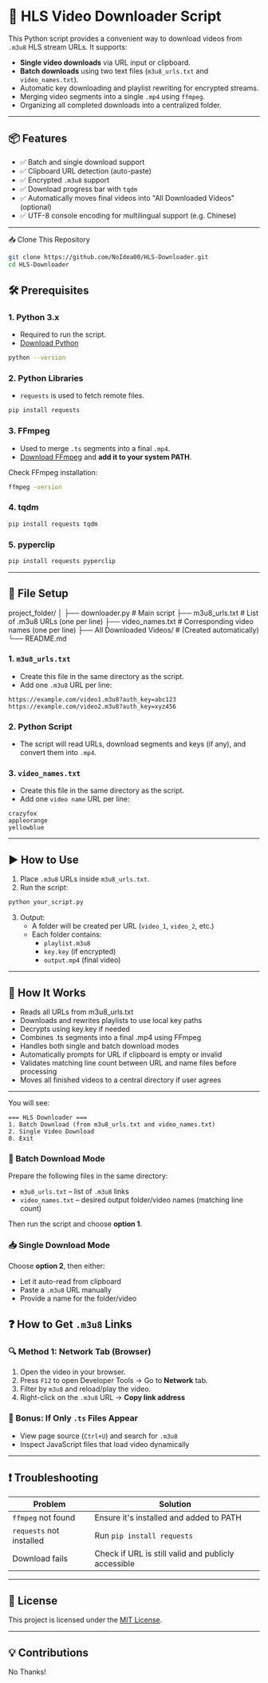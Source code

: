 # 🔹 HLS Video Downloader Script

This Python script provides a convenient way to download videos from `.m3u8` HLS stream URLs. It supports:

- **Single video downloads** via URL input or clipboard.
- **Batch downloads** using two text files (`m3u8_urls.txt` and `video_names.txt`).
- Automatic key downloading and playlist rewriting for encrypted streams.
- Merging video segments into a single `.mp4` using `ffmpeg`.
- Organizing all completed downloads into a centralized folder.

---

## 📦 Features

- ✅ Batch and single download support
- ✅ Clipboard URL detection (auto-paste)
- ✅ Encrypted `.m3u8` support
- ✅ Download progress bar with `tqdm`
- ✅ Automatically moves final videos into "All Downloaded Videos" (optional)
- ✅ UTF-8 console encoding for multilingual support (e.g. Chinese)

---

📥 Clone This Repository
```bash
git clone https://github.com/NoIdea00/HLS-Downloader.git
cd HLS-Downloader
```

## 🛠 Prerequisites

### 1. Python 3.x
- Required to run the script.
- [Download Python](https://www.python.org/downloads/)
```bash
python --version
```

### 2. Python Libraries
- `requests` is used to fetch remote files.
```bash
pip install requests
```

### 3. FFmpeg
- Used to merge `.ts` segments into a final `.mp4`.
- [Download FFmpeg](https://ffmpeg.org/download.html) and **add it to your system PATH**.

Check FFmpeg installation:
```bash
ffmpeg -version
```
### 4. tqdm
```bash
pip install requests tqdm 
```
### 5. pyperclip
```bash
pip install requests pyperclip
```

---

## 📂 File Setup

project_folder/
│
├── downloader.py            # Main script
├── m3u8_urls.txt            # List of .m3u8 URLs (one per line)
├── video_names.txt          # Corresponding video names (one per line)
├── All Downloaded Videos/   # (Created automatically)
└── README.md

### 1. `m3u8_urls.txt`
- Create this file in the same directory as the script.
- Add one `.m3u8` URL per line:
```
https://example.com/video1.m3u8?auth_key=abc123
https://example.com/video2.m3u8?auth_key=xyz456
```

### 2. Python Script
- The script will read URLs, download segments and keys (if any), and convert them into `.mp4`.

### 3. `video_names.txt`
- Create this file in the same directory as the script.
- Add one `video name` URL per line:
```
crazyfox
appleorange
yellowblue
```

---

## ▶️ How to Use

1. Place `.m3u8` URLs inside `m3u8_urls.txt`.
2. Run the script:
```bash
python your_script.py
```
3. Output:
   - A folder will be created per URL (`video_1`, `video_2`, etc.)
   - Each folder contains:
     - `playlist.m3u8`
     - `key.key` (if encrypted)
     - `output.mp4` (final video)

---

## 🧠 How It Works

- Reads all URLs from m3u8_urls.txt
- Downloads and rewrites playlists to use local key paths
- Decrypts using key.key if needed
- Combines .ts segments into a final .mp4 using FFmpeg
- Handles both single and batch download modes
- Automatically prompts for URL if clipboard is empty or invalid
- Validates matching line count between URL and name files before processing
- Moves all finished videos to a central directory if user agrees


---

You will see:

```
=== HLS Downloader ===
1. Batch Download (from m3u8_urls.txt and video_names.txt)
2. Single Video Download
0. Exit
```

### 🧩 Batch Download Mode

Prepare the following files in the same directory:

- `m3u8_urls.txt` – list of `.m3u8` links
- `video_names.txt` – desired output folder/video names (matching line count)

Then run the script and choose **option 1**.

### 📥 Single Download Mode

Choose **option 2**, then either:

- Let it auto-read from clipboard
- Paste a `.m3u8` URL manually
- Provide a name for the folder/video


## ❓ How to Get `.m3u8` Links

### 🔍 Method 1: Network Tab (Browser)
1. Open the video in your browser.
2. Press `F12` to open Developer Tools → Go to **Network** tab.
3. Filter by `m3u8` and reload/play the video.
4. Right-click on the `.m3u8` URL → **Copy link address**

### 🎥 Bonus: If Only `.ts` Files Appear
- View page source (`Ctrl+U`) and search for `.m3u8`
- Inspect JavaScript files that load video dynamically

---

## ❗ Troubleshooting

| Problem                    | Solution                                                  |
|---------------------------|-----------------------------------------------------------|
| `ffmpeg` not found        | Ensure it's installed and added to PATH                  |
| `requests` not installed  | Run `pip install requests`                                |
| Download fails            | Check if URL is still valid and publicly accessible       |

---

## 📝 License

This project is licensed under the [MIT License](LICENSE).

---

## 💡 Contributions

No Thanks!
